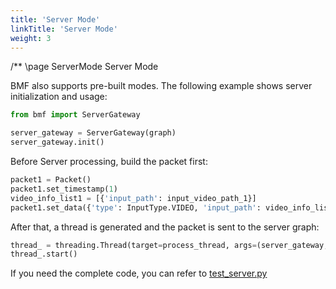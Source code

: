 ```yaml
---
title: 'Server Mode'
linkTitle: 'Server Mode'
weight: 3
---
```

/** \page ServerMode Server Mode

BMF also supports pre-built modes. The following example shows server initialization and usage:

```python
from bmf import ServerGateway

server_gateway = ServerGateway(graph)
server_gateway.init()
```

Before Server processing, build the packet first:

```python
packet1 = Packet()
packet1.set_timestamp(1)
video_info_list1 = [{'input_path': input_video_path_1}]
packet1.set_data({'type': InputType.VIDEO, 'input_path': video_info_list1})
```

After that, a thread is generated and the packet is sent to the server graph:

```python
thread_ = threading.Thread(target=process_thread, args=(server_gateway, packet1))
thread_.start()
```


If you need the complete code, you can refer to [test_server.py](#tbytodo)